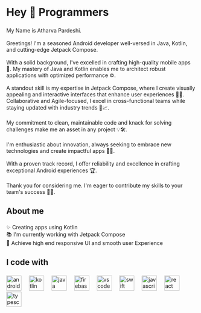 <h1 align="left">Hey 👋 Programmers</h1>

###

<p align="left">My Name is Atharva Pardeshi. <br><br>Greetings! I'm a seasoned Android developer well-versed in Java, Kotlin, and cutting-edge Jetpack Compose. <br><br>With a solid background, I've excelled in crafting high-quality mobile apps 🚀. My mastery of Java and Kotlin enables me to architect robust applications with optimized performance ⚙️.<br><br>A standout skill is my expertise in Jetpack Compose, where I create visually appealing and interactive interfaces that enhance user experiences 🎨👥. Collaborative and Agile-focused, I excel in cross-functional teams while staying updated with industry trends 🤝📈.<br><br>My commitment to clean, maintainable code and knack for solving challenges make me an asset in any project 💡🛠️. <br><br>I'm enthusiastic about innovation, always seeking to embrace new technologies and create impactful apps 💪🌟. <br><br>With a proven track record, I offer reliability and excellence in crafting exceptional Android experiences 🏆.<br><br>Thank you for considering me. I'm eager to contribute my skills to your team's success 🙌🤗.</p>

###

<h2 align="left">About me</h2>

###

<p align="left">✨ Creating apps using Kotlin<br>📚 I'm currently working with Jetpack Compose<br>🎯 Achieve high end responsive UI and smooth user Experience</p>

###

<h2 align="left">I code with</h2>

###

<div align="left">
  <img src="https://cdn.jsdelivr.net/gh/devicons/devicon/icons/androidstudio/androidstudio-original.svg" height="40" alt="androidstudio logo"  />
  <img width="12" />
  <img src="https://cdn.jsdelivr.net/gh/devicons/devicon/icons/kotlin/kotlin-original.svg" height="40" alt="kotlin logo"  />
  <img width="12" />
  <img src="https://cdn.jsdelivr.net/gh/devicons/devicon/icons/java/java-original.svg" height="40" alt="java logo"  />
  <img width="12" />
  <img src="https://cdn.jsdelivr.net/gh/devicons/devicon/icons/firebase/firebase-plain.svg" height="40" alt="firebase logo"  />
  <img width="12" />
  <img src="https://cdn.jsdelivr.net/gh/devicons/devicon/icons/vscode/vscode-original.svg" height="40" alt="vscode logo"  />
  <img width="12" />
  <img src="https://cdn.jsdelivr.net/gh/devicons/devicon/icons/swift/swift-original.svg" height="40" alt="swift logo"  />
  <img width="12" />
  <img src="https://cdn.jsdelivr.net/gh/devicons/devicon/icons/javascript/javascript-original.svg" height="40" alt="javascript logo"  />
  <img width="12" />
  <img src="https://cdn.jsdelivr.net/gh/devicons/devicon/icons/react/react-original.svg" height="40" alt="react logo"  />
  <img width="12" />
  <img src="https://cdn.jsdelivr.net/gh/devicons/devicon/icons/typescript/typescript-original.svg" height="40" alt="typescript logo"  />
</div>

###
